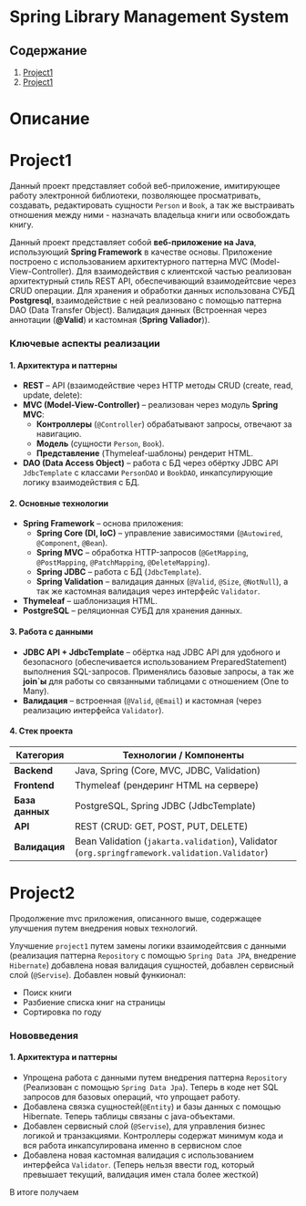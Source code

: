 # **Spring Library Management System**  

## Содержание
1. [Project1](#project1)
2. [Project1](#project2) 

# **Описание**  
# **Project1**  
 Данный проект представляет собой веб-приложение, имитирующее работу электронной библиотеки, позволяющее просматривать, создавать, редактировать сущности `Person` и `Book`, а так же выстраивать отношения между ними - назначать владельца книги или освобождать книгу.  

  Данный проект представляет собой **веб-приложение на Java**, использующий **Spring Framework** в качестве основы. Приложение построено с использованием архитектурного паттерна MVC (Model-View-Controller). Для взаимодействия с клиентской частью реализован архитектурный стиль REST API, обеспечивающий взаимодейтсвие через CRUD операции. Для хранения и обработки данных использована СУБД **Postgresql**, взаимодействие с ней реализовано с помощью паттерна DAO (Data Transfer Object). Валидация данных (Встроенная через аннотации (**@Valid**) и кастомная (**Spring Valiador**)).
 
### **Ключевые аспекты реализации**  

#### **1. Архитектура и паттерны**  
- **REST** – API (взаимодействие через HTTP методы CRUD (create, read, update,  delete):  
- **MVC (Model-View-Controller)** – реализован через модуль **Spring MVC**:  
  - **Контроллеры** (`@Controller`) обрабатывают запросы, отвечают за навигацию.
  - **Модель** (сущности `Person`, `Book`).  
  - **Представление** (Thymeleaf-шаблоны) рендерит HTML.  
- **DAO (Data Access Object)** – работа с БД через обёртку JDBC API `JdbcTemplate` с классами `PersonDAO` и `BookDAO`, инкапсулирующие логику взаимодействия с БД.  

#### **2. Основные технологии**  
- **Spring Framework** – основа приложения:  
  - **Spring Core (DI, IoC)** – управление зависимостями (`@Autowired`, `@Component`, `@Bean`).  
  - **Spring MVC** – обработка HTTP-запросов (`@GetMapping`, `@PostMapping`, `@PatchMapping`, `@DeleteMapping`).  
  - **Spring JDBC** – работа с БД (`JdbcTemplate`).  
  - **Spring Validation** – валидация данных (`@Valid`, `@Size`, `@NotNull`), а так же кастомная валидация через интерфейс `Validator`.  
- **Thymeleaf** – шаблонизация HTML.  
- **PostgreSQL** – реляционная СУБД для хранения данных.  

#### **3. Работа с данными**  
- **JDBC API + JdbcTemplate** – обёртка над JDBC API для удобного и безопасного (обеспечивается использованием PreparedStatement) выполнения SQL-запросов. Применялись базовые запросы, а так же **join`ы** для работы со связанными таблицами с отношением (One to Many).
- **Валидация** – встроенная (`@Valid`, `@Email`) и кастомная (через реализацию интерфейса `Validator`).  

#### **4. Стек проекта**  
| Категория      | Технологии / Компоненты                                                                       |
|----------------|-----------------------------------------------------------------------------------------------|
| **Backend**    | Java, Spring (Core, MVC, JDBC, Validation)                                                    |
| **Frontend**   | Thymeleaf (рендеринг HTML на сервере)                                                         |
| **База данных**| PostgreSQL, Spring JDBC (JdbcTemplate)                                                        |
| **API**        | REST (CRUD: GET, POST, PUT, DELETE)                                                           |
| **Валидация**  | Bean Validation (`jakarta.validation`), Validator (`org.springframework.validation.Validator`)|


# **Project2**  

Продолжение mvc приложения, описанного выше, содержащее улучшения путем внедрения новых технологий.

Улучшение `project1` путем замены логики взаимодейтсвия с данными (реализация паттерна `Repository` с помощью `Spring Data JPA`, внедрение `Hibernate`) добавлена новая валидация сущностей, добавлен сервисный слой (`@Servise`). Добавлен новый функионал:
- Поиск книги
- Разбиение списка книг на страницы
- Сортировка по году

### **Нововведения**  

#### **1. Архитектура и паттерны**  
- Упрощена работа с данными путем внедрения паттерна `Repository` (Реализован с помощью `Spring Data Jpa`). Теперь в коде нет SQL запросов для базовых операций, что упрощает работу. 
- Добавлена связка сущностей(`@Entity`) и базы данных с помощью Hibernate. Теперь таблицы связаны с java-объектами. 
- Добавлен сервисный слой (`@Servise`), для управления бизнес логикой и транзакциями. Контроллеры содержат минимум кода и вся работа инкапсулирована именно в сервисном слое
- Добавлена новая кастомная валидация с использованием интерфейса `Validator`. (Теперь нельзя ввести год, который превышает текущий, валидация имен стала более жесткой)

В итоге получаем 






